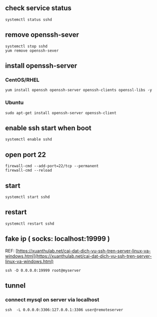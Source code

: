 ## check service status
```
systemctl status sshd
```

## remove openssh-sever
```
systemctl stop sshd
yum remove openssh-sever
```

## install openssh-server
### CentOS/RHEL
```
yum install openssh openssh-server openssh-clients openssl-libs -y
```
### Ubuntu
```
sudo apt-get install openssh-server openssh-client
```

## enable ssh start when boot
```
systemctl enable sshd
```

## open port 22
```
firewall-cmd --add-port=22/tcp --permanent
firewall-cmd --reload
```

## start
```
systemctl start sshd
```

## restart
```
systemctl restart sshd
```

## fake ip ( socks: localhost:19999 )
REF: [https://xuanthulab.net/cai-dat-dich-vu-ssh-tren-server-linux-va-windows.html](https://xuanthulab.net/cai-dat-dich-vu-ssh-tren-server-linux-va-windows.html)  
```
ssh -D 0.0.0.0:19999 root@myserver
```

## tunnel
### connect mysql on server via localhost
```
ssh  -L 0.0.0.0:3306:127.0.0.1:3306 user@remoteserver
```